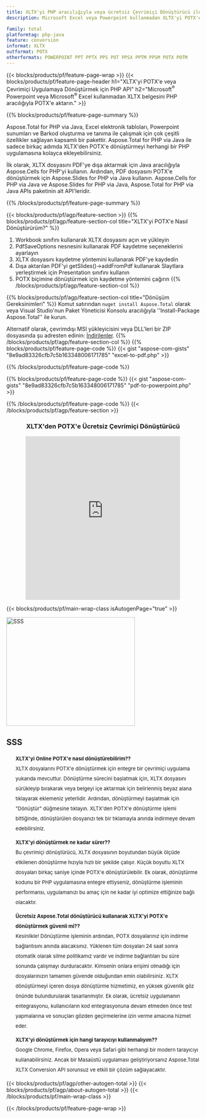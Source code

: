 ```yaml
---
title: XLTX'yi PHP aracılığıyla veya ücretsiz Çevrimiçi Dönüştürücü ile POTX'e dönüştürün 
description: Microsoft Excel veya Powerpoint kullanmadan XLTX'yi POTX'e veya Çevrimiçi Uygulamaya Dönüştürmek için PHP API. Kodu entegre etmeden önce ücretsiz XLTX'den POTX'e çevrimiçi dönüştürücüyü hızlı bir şekilde test edin. 

family: total
platformtag: php-java
feature: conversion
informat: XLTX
outformat: POTX
otherformats: POWERPOINT PPT PPTX PPS POT PPSX PPTM PPSM POTX POTM
---
```

{{< blocks/products/pf/feature-page-wrap >}}
{{< blocks/products/pf/feature-page-header h1="XLTX'yi POTX'e veya Çevrimiçi Uygulamaya Dönüştürmek için PHP API" h2="Microsoft<sup>&reg;</sup> Powerpoint veya Microsoft<sup>&reg;</sup> Excel kullanmadan XLTX belgesini PHP aracılığıyla POTX'e aktarın." >}}

{{% blocks/products/pf/feature-page-summary %}}

Aspose.Total for PHP via Java, Excel elektronik tabloları, Powerpoint sunumları ve Barkod oluşturma ve tanıma ile çalışmak için çok çeşitli özellikler sağlayan kapsamlı bir pakettir. Aspose.Total for PHP via Java ile sadece birkaç adımda XLTX'den POTX'e dönüştürmeyi herhangi bir PHP uygulamasına kolayca ekleyebilirsiniz.

İlk olarak, XLTX dosyasını PDF'ye dışa aktarmak için Java aracılığıyla Aspose.Cells for PHP'yi kullanın. Ardından, PDF dosyasını POTX'e dönüştürmek için Aspose.Slides for PHP via Java kullanın. Aspose.Cells for PHP via Java ve Aspose.Slides for PHP via Java, Aspose.Total for PHP via Java APIs paketinin alt API'leridir.

{{% /blocks/products/pf/feature-page-summary  %}}

{{< blocks/products/pf/agp/feature-section >}}
{{% blocks/products/pf/agp/feature-section-col title="XLTX'yi POTX'e Nasıl Dönüştürürüm?" %}}
1. Workbook sınıfını kullanarak XLTX dosyasını açın ve yükleyin
2. PdfSaveOptions nesnesini kullanarak PDF kaydetme seçeneklerini ayarlayın
3. XLTX dosyasını kaydetme yöntemini kullanarak PDF'ye kaydedin
4. Dışa aktarılan PDF'yi getSlides()->addFromPdf kullanarak Slaytlara yerleştirmek için Presentation sınıfını kullanın
5. POTX biçimine dönüştürmek için kaydetme yöntemini çağırın
{{% /blocks/products/pf/agp/feature-section-col %}}

{{% blocks/products/pf/agp/feature-section-col title="Dönüşüm Gereksinimleri" %}}
Komut satırından ``nuget install Aspose.Total`` olarak veya Visual Studio'nun Paket Yöneticisi Konsolu aracılığıyla ''Install-Package Aspose.Total'' ile kurun.

Alternatif olarak, çevrimdışı MSI yükleyicisini veya DLL'leri bir ZIP dosyasında şu adresten edinin: [İndirilenler](https://releases.aspose.com/total/net).
{{% /blocks/products/pf/agp/feature-section-col %}}
{{% blocks/products/pf/feature-page-code %}}
{{< gist "aspose-com-gists" "8e9ad83326cfb7c5b163348006171785" "excel-to-pdf.php" >}}

{{% /blocks/products/pf/feature-page-code %}}

{{% blocks/products/pf/feature-page-code %}}
{{< gist "aspose-com-gists" "8e9ad83326cfb7c5b163348006171785" "pdf-to-powerpoint.php" >}}

{{% /blocks/products/pf/feature-page-code %}}
{{< /blocks/products/pf/agp/feature-section >}}

<div class="container-fluid agp-content bg-white aboutfile box-1 vh100 section nopbtm">
<div class=container>
<div class=row>
<div class="demobox tc col-md-12 padding-0" align="center">

<h3>XLTX'den POTX'e Ücretsiz Çevrimiçi Dönüştürücü</h3>

<iframe style="border: none; height: 426px;" scrolling="no" src="https://total-conversion-app-65z5r2lp.qa.k8s.dynabic.com/?to=pptx&from=xlsx" id="child-iframe" width="80%"></iframe>

</div></div>
</div></div>

{{< blocks/products/pf/main-wrap-class isAutogenPage="true" >}}
<style>.howtolist li{margin-right: 0!important;line-height: 26px;position: relative;margin-bottom: 10px;font-size: 13px;list-style-type: none;}</style>
<div class="col-md-12 tl bg-gray-dark howtolist section">
  <a class="anchor" name="faqpage"></a>
  <div class="container tl dflex" itemscope="" itemtype="https://schema.org/FAQPage">
      <div class="col-md-4 howtosectiongfx">
          <img class="social-panel-hide-on-mobile" src="https://www.groupdocs.cloud/templates/brand/images/groupdocs/conversion/groupdocs_conversion-brand.png" alt="SSS" width="335" height="283">
      </div>
      <div class="howtosection col-md-8">
          <div>
              <h2>SSS</h2>
              <ul>
                  <li itemscope="" itemprop="mainEntity" itemtype="https://schema.org/Question">
                      <div>
                          <span itemprop="name"><b>XLTX'yi Online POTX'e nasıl dönüştürebilirim??</b></span>
                      </div>
                      <div itemscope="" itemprop="acceptedAnswer" itemtype="https://schema.org/Answer">
                          <span itemprop="text">XLTX dosyalarını POTX'e dönüştürmek için entegre bir çevrimiçi uygulama yukarıda mevcuttur. Dönüştürme sürecini başlatmak için, XLTX dosyasını sürükleyip bırakarak veya belgeyi içe aktarmak için belirlenmiş beyaz alana tıklayarak eklemeniz yeterlidir. Ardından, dönüştürmeyi başlatmak için "Dönüştür" düğmesine tıklayın. XLTX'den POTX'e dönüştürme işlemi bittiğinde, dönüştürülen dosyanızı tek bir tıklamayla anında indirmeye devam edebilirsiniz.</span>
                      </div>
                  </li>
                  <li itemscope="" itemprop="mainEntity" itemtype="https://schema.org/Question">
                      <div>
                          <span itemprop="name"><b>XLTX'yi dönüştürmek ne kadar sürer??</b></span>
                      </div>
                      <div itemscope="" itemprop="acceptedAnswer" itemtype="https://schema.org/Answer">
                          <span itemprop="text">Bu çevrimiçi dönüştürücü, XLTX dosyasının boyutundan büyük ölçüde etkilenen dönüştürme hızıyla hızlı bir şekilde çalışır. Küçük boyutlu XLTX dosyaları birkaç saniye içinde POTX'e dönüştürülebilir. Ek olarak, dönüştürme kodunu bir PHP uygulamasına entegre ettiyseniz, dönüştürme işleminin performansı, uygulamanızı bu amaç için ne kadar iyi optimize ettiğinize bağlı olacaktır.</span>
                      </div>
                  </li>
                  <li itemscope="" itemprop="mainEntity" itemtype="https://schema.org/Question">
                      <div>
                          <span itemprop="name"><b>Ücretsiz Aspose.Total dönüştürücü kullanarak XLTX'yi POTX'e dönüştürmek güvenli mi??</b></span>
                      </div>
                      <div itemscope="" itemprop="acceptedAnswer" itemtype="https://schema.org/Answer">
                          <span itemprop="text">Kesinlikle! Dönüştürme işleminin ardından, POTX dosyalarınız için indirme bağlantısını anında alacaksınız. Yüklenen tüm dosyaları 24 saat sonra otomatik olarak silme politikamız vardır ve indirme bağlantıları bu süre sonunda çalışmayı durduracaktır. Kimsenin onlara erişimi olmadığı için dosyalarınızın tamamen güvende olduğundan emin olabilirsiniz. XLTX dönüştürmeyi içeren dosya dönüştürme hizmetimiz, en yüksek güvenlik göz önünde bulundurularak tasarlanmıştır. Ek olarak, ücretsiz uygulamanın entegrasyonu, kullanıcıların kod entegrasyonuna devam etmeden önce test yapmalarına ve sonuçları gözden geçirmelerine izin verme amacına hizmet eder.</span>
                      </div>
                  </li>                 
                  <li itemscope="" itemprop="mainEntity" itemtype="https://schema.org/Question">
                      <div>
                          <span itemprop="name"><b>XLTX'yi dönüştürmek için hangi tarayıcıyı kullanmalıyım??</b></span>
                      </div>
                      <div itemscope="" itemprop="acceptedAnswer" itemtype="https://schema.org/Answer">
                          <span itemprop="text">Google Chrome, Firefox, Opera veya Safari gibi herhangi bir modern tarayıcıyı kullanabilirsiniz. Ancak bir Masaüstü uygulaması geliştiriyorsanız Aspose.Total XLTX Conversion API sorunsuz ve etkili bir çözüm sağlayacaktır.</span>
                      </div>
                  </li>
              </ul>
          </div>
      </div>
  </div>
{{< blocks/products/pf/agp/other-autogen-total >}}
{{< blocks/products/pf/agp/about-autogen-total >}}
{{< /blocks/products/pf/main-wrap-class >}}

{{< /blocks/products/pf/feature-page-wrap >}}